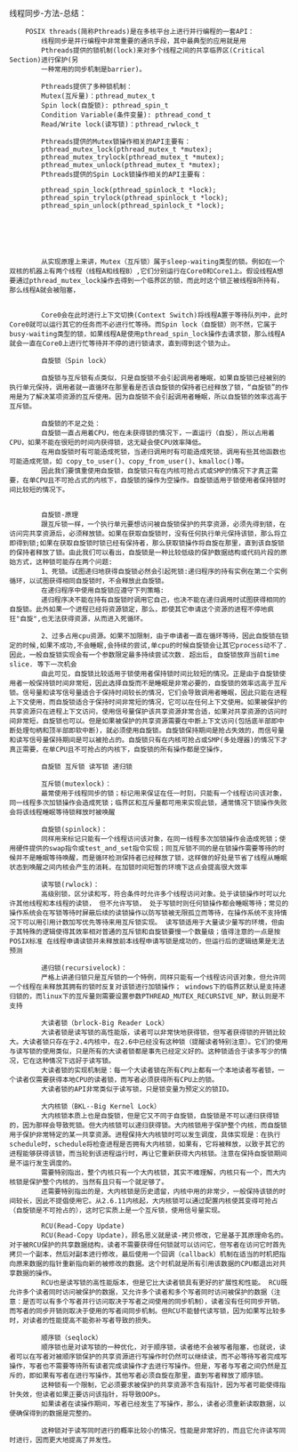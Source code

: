 线程同步-方法-总结：


		POSIX threads(简称Pthreads)是在多核平台上进行并行编程的一套API：
			线程同步是并行编程中非常重要的通讯手段，其中最典型的应用就是用
			Pthreads提供的锁机制(lock)来对多个线程之间的共享临界区(Critical Section)进行保护(另
			一种常用的同步机制是barrier)。

			Pthreads提供了多种锁机制：
			Mutex(互斥量)：pthread_mutex_t
			Spin lock(自旋锁): pthread_spin_t
			Condition Variable(条件变量): pthread_cond_t
			Read/Write lock(读写锁)：pthread_rwlock_t
			
			Pthreads提供的Mutex锁操作相关的API主要有：
			pthread_mutex_lock(pthread_mutex_t *mutex);
			pthread_mutex_trylock(pthread_mutex_t *mutex);
			pthread_mutex_unlock(pthread_mutex_t *mutex);
			Pthreads提供的Spin Lock锁操作相关的API主要有：
			
			pthread_spin_lock(pthread_spinlock_t *lock);
			pthread_spin_trylock(pthread_spinlock_t *lock);
			pthread_spin_unlock(pthread_spinlock_t *lock);






			从实现原理上来讲，Mutex（互斥锁）属于sleep-waiting类型的锁。例如在一个双核的机器上有两个线程（线程A和线程B）,它们分别运行在Core0和Core1上。假设线程A想要通过pthread_mutex_lock操作去得到一个临界区的锁，而此时这个锁正被线程B所持有，那么线程A就会被阻塞，


			Core0会在此时进行上下文切换(Context Switch)将线程A置于等待队列中，此时Core0就可以运行其它的任务而不必进行忙等待。而Spin lock（自旋锁）则不然，它属于busy-waiting类型的锁，如果线程A是使用pthread_spin_lock操作去请求锁，那么线程A就会一直在Core0上进行忙等待并不停的进行锁请求，直到得到这个锁为止。
			
			自旋锁（Spin lock）
			
			自旋锁与互斥锁有点类似，只是自旋锁不会引起调用者睡眠，如果自旋锁已经被别的执行单元保持，调用者就一直循环在那里看是否该自旋锁的保持者已经释放了锁，“自旋锁”的作用是为了解决某项资源的互斥使用。因为自旋锁不会引起调用者睡眠，所以自旋锁的效率远高于互斥锁。
			
			自旋锁的不足之处：
			自旋锁一直占用着CPU，他在未获得锁的情况下，一直运行（自旋），所以占用着CPU，如果不能在很短的时间内获得锁，这无疑会使CPU效率降低。
			在用自旋锁时有可能造成死锁，当递归调用时有可能造成死锁，调用有些其他函数也可能造成死锁，如 copy_to_user()、copy_from_user()、kmalloc()等。
			因此我们要慎重使用自旋锁，自旋锁只有在内核可抢占式或SMP的情况下才真正需要，在单CPU且不可抢占式的内核下，自旋锁的操作为空操作。自旋锁适用于锁使用者保持锁时间比较短的情况下。
			
			
			自旋锁-原理
			跟互斥锁一样，一个执行单元要想访问被自旋锁保护的共享资源，必须先得到锁，在访问完共享资源后，必须释放锁。如果在获取自旋锁时，没有任何执行单元保持该锁，那么将立即得到锁;如果在获取自旋锁时锁已经有保持者，那么获取锁操作将自旋在那里，直到该自旋锁的保持者释放了锁。由此我们可以看出，自旋锁是一种比较低级的保护数据结构或代码片段的原始方式，这种锁可能存在两个问题:
			1、死锁。试图递归地获得自旋锁必然会引起死锁:递归程序的持有实例在第二个实例循环，以试图获得相同自旋锁时，不会释放此自旋锁。
			在递归程序中使用自旋锁应遵守下列策略:
			递归程序决不能在持有自旋锁时调用它自己，也决不能在递归调用时试图获得相同的自旋锁。此外如果一个进程已经将资源锁定，那么，即使其它申请这个资源的进程不停地疯狂"自旋",也无法获得资源，从而进入死循环。
			
			2、过多占用cpu资源。如果不加限制，由于申请者一直在循环等待，因此自旋锁在锁定的时候,如果不成功,不会睡眠,会持续的尝试,单cpu的时候自旋锁会让其它process动不了. 因此，一般自旋锁实现会有一个参数限定最多持续尝试次数. 超出后, 自旋锁放弃当前time slice. 等下一次机会
			由此可见，自旋锁比较适用于锁使用者保持锁时间比较短的情况。正是由于自旋锁使用者一般保持锁时间非常短，因此选择自旋而不是睡眠是非常必要的，自旋锁的效率远高于互斥锁。信号量和读写信号量适合于保持时间较长的情况，它们会导致调用者睡眠，因此只能在进程上下文使用，而自旋锁适合于保持时间非常短的情况，它可以在任何上下文使用。如果被保护的共享资源只在进程上下文访问，使用信号量保护该共享资源非常合适，如果对共享资源的访问时间非常短，自旋锁也可以。但是如果被保护的共享资源需要在中断上下文访问(包括底半部即中断处理句柄和顶半部即软中断)，就必须使用自旋锁。自旋锁保持期间是抢占失效的，而信号量和读写信号量保持期间是可以被抢占的。自旋锁只有在内核可抢占或SMP(多处理器)的情况下才真正需要，在单CPU且不可抢占的内核下，自旋锁的所有操作都是空操作，
			
			自旋锁 互斥锁 读写锁 递归锁
			
			互斥锁(mutexlock)：
			最常使用于线程同步的锁；标记用来保证在任一时刻，只能有一个线程访问该对象，同一线程多次加锁操作会造成死锁；临界区和互斥量都可用来实现此锁，通常情况下锁操作失败会将该线程睡眠等待锁释放时被唤醒
			
			自旋锁(spinlock)：
			同样用来标记只能有一个线程访问该对象，在同一线程多次加锁操作会造成死锁；使用硬件提供的swap指令或test_and_set指令实现；同互斥锁不同的是在锁操作需要等待的时候并不是睡眠等待唤醒，而是循环检测保持者已经释放了锁，这样做的好处是节省了线程从睡眠状态到唤醒之间内核会产生的消耗，在加锁时间短暂的环境下这点会提高很大效率
			
			读写锁(rwlock)：
			高级别锁，区分读和写，符合条件时允许多个线程访问对象。处于读锁操作时可以允许其他线程和本线程的读锁， 但不允许写锁， 处于写锁时则任何锁操作都会睡眠等待；常见的操作系统会在写锁等待时屏蔽后续的读锁操作以防写锁被无限孤立而等待，在操作系统不支持情况下可以用引用计数加写优先等待来用互斥锁实现。 读写锁适用于大量读少量写的环境，但由于其特殊的逻辑使得其效率相对普通的互斥锁和自旋锁要慢一个数量级；值得注意的一点是按POSIX标准 在线程申请读锁并未释放前本线程申请写锁是成功的，但运行后的逻辑结果是无法预测
			
			递归锁(recursivelock)：
			严格上讲递归锁只是互斥锁的一个特例，同样只能有一个线程访问该对象，但允许同一个线程在未释放其拥有的锁时反复对该锁进行加锁操作； windows下的临界区默认是支持递归锁的，而linux下的互斥量则需要设置参数PTHREAD_MUTEX_RECURSIVE_NP，默认则是不支持
			
			大读者锁（brlock-Big Reader Lock）
			大读者锁是读写锁的高性能版，读者可以非常快地获得锁，但写者获得锁的开销比较大。大读者锁只存在于2.4内核中，在2.6中已经没有这种锁（提醒读者特别注意）。它们的使用与读写锁的使用类似，只是所有的大读者锁都是事先已经定义好的。这种锁适合于读多写少的情况，它在这种情况下远好于读写锁。
			大读者锁的实现机制是：每一个大读者锁在所有CPU上都有一个本地读者写者锁，一个读者仅需要获得本地CPU的读者锁，而写者必须获得所有CPU上的锁。
			大读者锁的API非常类似于读写锁，只是锁变量为预定义的锁ID。
			
			大内核锁（BKL--Big Kernel Lock）
			大内核锁本质上也是自旋锁，但是它又不同于自旋锁，自旋锁是不可以递归获得锁的，因为那样会导致死锁。但大内核锁可以递归获得锁。大内核锁用于保护整个内核，而自旋锁用于保护非常特定的某一共享资源。进程保持大内核锁时可以发生调度，具体实现是：在执行schedule时，schedule将检查进程是否拥有大内核锁，如果有，它将被释放，以致于其它的进程能够获得该锁，而当轮到该进程运行时，再让它重新获得大内核锁。注意在保持自旋锁期间是不运行发生调度的。
			需要特别指出，整个内核只有一个大内核锁，其实不难理解，内核只有一个，而大内核锁是保护整个内核的，当然有且只有一个就足够了。
			还需要特别指出的是，大内核锁是历史遗留，内核中用的非常少，一般保持该锁的时间较长，因此不提倡使用它。从2.6.11内核起，大内核锁可以通过配置内核使其变得可抢占（自旋锁是不可抢占的），这时它实质上是一个互斥锁，使用信号量实现。
			
			RCU(Read-Copy Update)
			RCU(Read-Copy Update)，顾名思义就是读-拷贝修改，它是基于其原理命名的。对于被RCU保护的共享数据结构，读者不需要获得任何锁就可以访问它，但写者在访问它时首先拷贝一个副本，然后对副本进行修改，最后使用一个回调（callback）机制在适当的时机把指向原来数据的指针重新指向新的被修改的数据。这个时机就是所有引用该数据的CPU都退出对共享数据的操作。
			RCU也是读写锁的高性能版本，但是它比大读者锁具有更好的扩展性和性能。 RCU既允许多个读者同时访问被保护的数据，又允许多个读者和多个写者同时访问被保护的数据（注意：是否可以有多个写者并行访问取决于写者之间使用的同步机制），读者没有任何同步开销，而写者的同步开销则取决于使用的写者间同步机制。但RCU不能替代读写锁，因为如果写比较多时，对读者的性能提高不能弥补写者导致的损失。
			
			顺序锁（seqlock）
			顺序锁也是对读写锁的一种优化，对于顺序锁，读者绝不会被写者阻塞，也就说，读者可以在写者对被顺序锁保护的共享资源进行写操作时仍然可以继续读，而不必等待写者完成写操作，写者也不需要等待所有读者完成读操作才去进行写操作。但是，写者与写者之间仍然是互斥的，即如果有写者在进行写操作，其他写者必须自旋在那里，直到写者释放了顺序锁。
			这种锁有一个限制，它必须要求被保护的共享资源不含有指针，因为写者可能使得指针失效，但读者如果正要访问该指针，将导致OOPs。
			如果读者在读操作期间，写者已经发生了写操作，那么，读者必须重新读取数据，以便确保得到的数据是完整的。
			
			这种锁对于读写同时进行的概率比较小的情况，性能是非常好的，而且它允许读写同时进行，因而更大地提高了并发性。